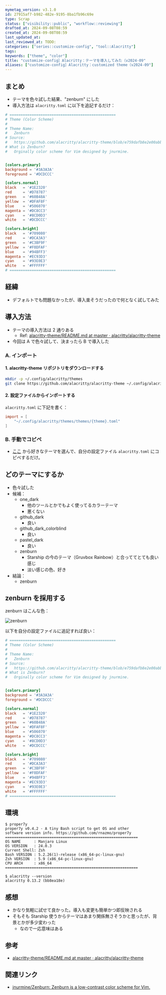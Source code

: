```yaml
---
mymetag_version: v3.1.0
id: 27915af7-b982-482e-9195-8ba1fb96c69e
type: Scrap
status: ["visibility::public", "workflow::reviewing"]
drafted_at: 2024-09-08T08:59
created_at: 2024-09-08T08:59
last_updated_at:
last_reviewed_at: TODO:
categories: ["series::customize-config", "tool::Alacritty"]
tags:
keywords: ["theme", "color"]
title: "customize-config］Alacritty：テーマを導入してみた（v2024-09"
aliases: ["customize-config］Alacritty：customized theme（v2024-09"]
---
```


## まとめ

- テーマを色々試した結果、"zenburn" にした
- 導入方法は `alacritty.toml` に以下を追記するだけ：

```toml
# ================================================
# Theme (Color Scheme)
#
# Theme Name:
#   Zenburn
# Source:
#   https://github.com/alacritty/alacritty-theme/blob/e759dafb8e2e00abb428592979ce006da7fba4a7/themes/zenburn.toml
# What is Zenburn?
#   Orginally color scheme for Vim designed by jnurmine.


[colors.primary]
background = '#3A3A3A'
foreground = '#DCDCCC'

[colors.normal]
black   = '#1E2320'
red     = '#D78787'
green   = '#60B48A'
yellow  = '#DFAF8F'
blue    = '#506070'
magenta = '#DC8CC3'
cyan    = '#8CD0D3'
white   = '#DCDCCC'

[colors.bright]
black   = '#709080'
red     = '#DCA3A3'
green   = '#C3BF9F'
yellow  = '#F0DFAF'
blue    = '#94BFF3'
magenta = '#EC93D3'
cyan    = '#93E0E3'
white   = '#FFFFFF'
# ================================================
```

## 経緯

- デフォルトでも問題なかったが、導入楽そうだったので何となく試してみた

## 導入方法

- テーマの導入方法は 2 通りある
  - Ref: [alacritty-theme/README.md at master · alacritty/alacritty-theme](https://github.com/alacritty/alacritty-theme/blob/e759dafb8e2e00abb428592979ce006da7fba4a7/README.md#installation)
- 今回は A で色々試して、決まったら B で導入した

### A. インポート

#### 1. alacritty-theme リポジトリをダウンロードする

```sh
mkdir -p ~/.config/alacritty/themes
git clone https://github.com/alacritty/alacritty-theme ~/.config/alacritty/themes
```

#### 2. 設定ファイルからインポートする

`alacritty.toml` に下記を書く：

```toml
import = [
    "~/.config/alacritty/themes/themes/{theme}.toml"
]
```

### B. 手動でコピペ

- [ここ](https://github.com/alacritty/alacritty-theme/tree/e759dafb8e2e00abb428592979ce006da7fba4a7/themes) から好きなテーマを選んで、自分の設定ファイル `alacritty.toml` にコピペするだけ。


## どのテーマにするか

- 色々試した
- 候補：
  - one_dark
    - 他のツールとかでもよく使ってるカラーテーマ
    - 悪くない
  - github_dark
    - 良い
  - github_dark_colorblind
    - 良い
  - pastel_dark
    - 良い
  - zenburn
    - Starship の今のテーマ（Gruvbox Rainbow）と合っててとても良い感じ
    - 淡い感じの色、好き
- 結論：
  - zenburn

## zenburn を採用する

zenburn はこんな色：

![zenburn](./media/82177c4c-cf65-454b-b59b-40dd8df0eee2.png)

以下を自分の設定ファイルに追記すれば良い：

```toml
# ================================================
# Theme (Color Scheme)
#
# Theme Name:
#   Zenburn
# Source:
#   https://github.com/alacritty/alacritty-theme/blob/e759dafb8e2e00abb428592979ce006da7fba4a7/themes/zenburn.toml
# What is Zenburn?
#   Orginally color scheme for Vim designed by jnurmine.


[colors.primary]
background = '#3A3A3A'
foreground = '#DCDCCC'

[colors.normal]
black   = '#1E2320'
red     = '#D78787'
green   = '#60B48A'
yellow  = '#DFAF8F'
blue    = '#506070'
magenta = '#DC8CC3'
cyan    = '#8CD0D3'
white   = '#DCDCCC'

[colors.bright]
black   = '#709080'
red     = '#DCA3A3'
green   = '#C3BF9F'
yellow  = '#F0DFAF'
blue    = '#94BFF3'
magenta = '#EC93D3'
cyan    = '#93E0E3'
white   = '#FFFFFF'
# ================================================
```

## 環境

```console
$ proper7y
proper7y v0.4.2 - A tiny Bash script to get OS and other
software version info. https://github.com/rnazmo/proper7y
============================================================
OS NAME      : Manjaro Linux
OS VERSION   : 24.0.3
Current Shell: Zsh
Bash VERSION : 5.2.26(1)-release (x86_64-pc-linux-gnu)
Zsh VERSION  : 5.9 (x86_64-pc-linux-gnu)
CPU ARCH     : x86_64
============================================================

$ alacritty --version
alacritty 0.13.2 (bb8ea18e)
```

## 感想

- かなり気軽に試せて良かった。導入も変更も簡単かつ即反映される
- そもそも Starship 使うからテーマはあまり関係無さそうかと思ったが、背景とかが多少変わった
  - なので一応意味はある

## 参考

- [alacritty-theme/README.md at master · alacritty/alacritty-theme](https://github.com/alacritty/alacritty-theme/blob/e759dafb8e2e00abb428592979ce006da7fba4a7/README.md)

## 関連リンク

- [jnurmine/Zenburn: Zenburn is a low-contrast color scheme for Vim.](https://github.com/jnurmine/Zenburn)
